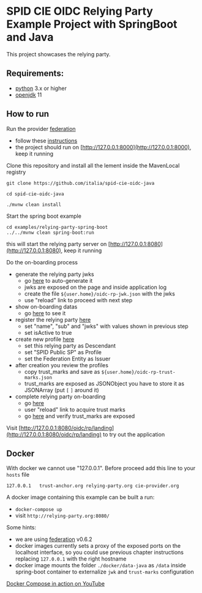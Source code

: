 # SPID CIE OIDC Relying Party Example Project with SpringBoot and Java

This project showcases the relying party.

## Requirements:

- [python](https://www.python.org/downloads/) 3.x or higher
- [openjdk](https://openjdk.java.net/) 11

## How to run

Run the provider [federation](https://github.com/italia/spid-cie-oidc-django)

- follow these [instructions](https://github.com/italia/spid-cie-oidc-django/blob/main/docs/SETUP.md)
- the project should run on [http://127.0.0.1:8000](http://127.0.0.1:8000), keep it running


Clone this repository and install all the lement inside the MavenLocal registry
```
git clone https://github.com/italia/spid-cie-oidc-java

cd spid-cie-oidc-java

./mvnw clean install
```


Start the spring boot example

```
cd examples/relying-party-spring-boot
../../mvnw clean spring-boot:run
```

this will start the relying party server on [http://127.0.0.1:8080](http://127.0.0.1:8080), keep it running



Do the on-boarding process
- generate the relying party jwks
  - go [here](http://127.0.0.1:8080/) to auto-generate it
  - jwks are exposed on the page and inside application log
  - create the file `${user.home}/oidc-rp-jwk.json` with the jwks
  - use "reload" link to proceed with next step
- show on-boarding datas
  - go [here](http://127.0.0.1:8080/) to see it
- register the relying party [here](http://127.0.0.1:8000/admin/spid_cie_oidc_authority/federationdescendant/add)
  - set "name", "sub" and "jwks" with values shown in previous step
  - set isActive to true
- create new profile [here](http://127.0.0.1:8000/admin/spid_cie_oidc_authority/federationentityassignedprofile/add/)
  - set this relying party as Descendant
  - set "SPID Public SP" as Profile
  - set the Federation Entity as Issuer
- after creation you review the profiles
  - copy trust_marks and save as `${user.home}/oidc-rp-trust-marks.json`
  - trust_marks are exposed as JSONObject you have to store it as JSONArray (put `[` `]` around it)
- complete relying party on-boarding
  - go [here](http://127.0.0.1:8080/)
  - user "reload" link to acquire trust marks
  - go [here](http://127.0.0.1:8080/oidc/rp/.well-known/openid-federation?format=json) and verify trust_marks are exposed


Visit [http://127.0.0.1:8080/oidc/rp/landing](http://127.0.0.1:8080/oidc/rp/landing) to try out the application


## Docker

With docker we cannot use "127.0.0.1". Before proceed add this line to your `hosts` file

```
127.0.0.1   trust-anchor.org relying-party.org cie-provider.org
```

A docker image containing this example can be built a run:
- `docker-compose up`
- visit `http://relying-party.org:8080/`

Some hints:
- we are using [federation](https://github.com/italia/spid-cie-oidc-django) v0.6.2
- docker images currently sets a proxy of the exposed ports on the localhost interface, so you could use
previous chapter instructions replacing `127.0.0.1` with the right hostname
- docker image mounts the folder `./docker/data-java` as `/data` inside spring-boot container to externalize `jwk` and `trust-marks` configuration


[Docker Compose in action on YouTube](https://www.youtube.com/watch?v=U2Ec0No2EKg)

